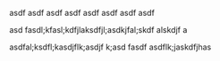 asdf
asdf
asdf
asdf
asdf
asdf
asdf
asdf

asd
fasdl;kfasl;kdfjlaksdfjl;asdkjfal;skdf alskdjf a

asdfal;ksdfl;kasdjflk;asdjf k;asd fasdf
asdflk;jaskdfjhas